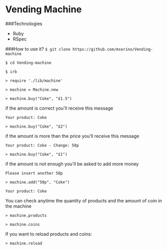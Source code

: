 Vending Machine
===============

###Technologies
- Ruby
- RSpec

###How to use it?
`$ git clone https://github.com/mserino/Vending-machine`

`$ cd Vending-machine`

`$ irb`

`> require './lib/machine'`

`> machine = Machine.new`

`> machine.buy("Coke", "£1.5")`

if the amount is correct you'll receive this message

`Your product: Coke`

`> machine.buy("Coke", "£2")`

if the amount is more than the price you'll receive this message

`Your product: Coke - Change: 50p`

`> machine.buy("Coke", "£1")`

if the amount is not enough you'll be asked to add more money

`Please insert another 50p`

`> machine.add("50p", "Coke")`

`Your product: Coke`

You can check anytime the quantity of products and the amount of coin in the machine

`> machine.products`

`> machine.coins`

If you want to reload products and coins:

`> machine.reload`